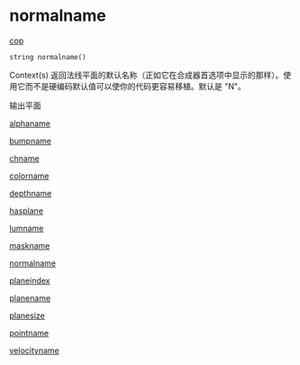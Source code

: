 # normalname

[cop](../contexts/cop.html)

`string normalname()`

Context(s) 返回法线平面的默认名称（正如它在合成器首选项中显示的那样）。使用它而不是硬编码默认值可以使你的代码更容易移植。默认是 "N"。

输出平面

[alphaname](alphaname.html)

[bumpname](bumpname.html)

[chname](chname.html)

[colorname](colorname.html)

[depthname](depthname.html)

[hasplane](hasplane.html)

[lumname](lumname.html)

[maskname](maskname.html)

[normalname](normalname.html)

[planeindex](planeindex.html)

[planename](planename.html)

[planesize](planesize.html)

[pointname](pointname.html)

[velocityname](velocityname.html)
